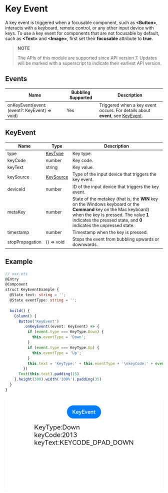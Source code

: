 # Key Event

A key event is triggered when a focusable component, such as **\<Button>**, interacts with a keyboard, remote control, or any other input device with keys. To use a key event for components that are not focusable by default, such as **\<Text>** and **\<Image>**, first set their **focusable** attribute to **true**.

>  **NOTE**
>
>  The APIs of this module are supported since API version 7. Updates will be marked with a superscript to indicate their earliest API version.



## Events

| Name                                      | Bubbling Supported| Description                                    |
| ---------------------------------------- | ---- | ---------------------------------------- |
| onKeyEvent(event: (event?: KeyEvent) =&gt; void) | Yes   | Triggered when a key event occurs. For details about **event**, see [KeyEvent](#keyevent).|


## KeyEvent

| Name                                   | Type                                      | Description                        |
| ------------------------------------- | ---------------------------------------- | -------------------------- |
| type                                  | [KeyType](ts-appendix-enums.md#keytype)  | Key type.                    |
| keyCode                               | number                                   | Key code.                    |
| keyText                               | string                                   | Key value.                    |
| keySource                             | [KeySource](ts-appendix-enums.md#keysource) | Type of the input device that triggers the key event.            |
| deviceId                              | number                                   | ID of the input device that triggers the key event.            |
| metaKey                               | number                                   | State of the metakey (that is, the **WIN** key on the Windows keyboard or the **Command** key on the Mac keyboard) when the key is pressed. The value **1** indicates the pressed state, and **0** indicates the unpressed state.|
| timestamp                             | number                                   | Timestamp when the key is pressed.                |
| stopPropagation                       | () => void                               | Stops the event from bubbling upwards or downwards.                 |


## Example

```ts
// xxx.ets
@Entry
@Component
struct KeyEventExample {
  @State text: string = '';
  @State eventType: string = '';

  build() {
    Column() {
      Button('KeyEvent')
        .onKeyEvent((event: KeyEvent) => {
          if (event.type === KeyType.Down) {
            this.eventType = 'Down';
          }
          if (event.type === KeyType.Up) {
            this.eventType = 'Up';
          }
          this.text = 'KeyType:' + this.eventType + '\nkeyCode:' + event.keyCode + '\nkeyText:' + event.keyText;
        })
      Text(this.text).padding(15)
    }.height(300).width('100%').padding(35)
  }
}
```

![en-us_image_0000001174264364](figures/en-us_image_0000001174264364.png)